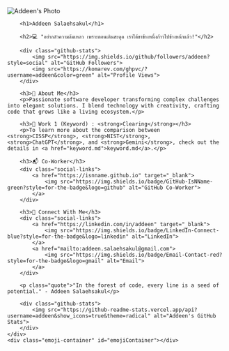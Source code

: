 <head>
    <meta charset="UTF-8">
    <title>Addeen Salaehsakul - Profile</title>
     <link rel="stylesheet" href="styles.css">
</head>
<body>
    <div class="profile-container">
        <img src="https://i.ibb.co/7WwNGMh/IMG-4579.jpg" alt="Addeen's Photo" class="profile-image">
        
        <h1>Addeen Salaehsakul</h1>
        
        <h2>💻 "อย่ากลัวความล้มเหลว เพราะตอนเดินสะดุด เราได้ขาข้างหนึ่งก้าวไปข้างหน้าแล้ว!"</h2>
        
        <div class="github-stats">
            <img src="https://img.shields.io/github/followers/addeen?style=social" alt="GitHub Followers">
            <img src="https://komarev.com/ghpvc/?username=addeen&color=green" alt="Profile Views">
        </div>

        <h3>🌿 About Me</h3>
        <p>Passionate software developer transforming complex challenges into elegant solutions. I blend technology with creativity, crafting code that grows like a living ecosystem.</p>

        <h3>🔑 Work 1 (Keyword) : <strong>Clearing</strong></h3>
        <p>To learn more about the comparison between <strong>CISSP</strong>, <strong>NIST</strong>, <strong>ChatGPT</strong>, and <strong>Gemini</strong>, check out the details in <a href="keyword.md">keyword.md</a>.</p>

        <h3>📬 Co-Worker</h3>
        <div class="social-links">
            <a href="https://isnname.github.io" target="_blank">
                <img src="https://img.shields.io/badge/GitHub-IsNName-green?style=for-the-badge&logo=github" alt="GitHub Co-Worker">
            </a>
        </div>

        <h3>🌱 Connect With Me</h3>
        <div class="social-links">
            <a href="https://linkedin.com/in/addeen" target="_blank">
                <img src="https://img.shields.io/badge/LinkedIn-Connect-blue?style=for-the-badge&logo=linkedin" alt="LinkedIn">
            </a>
            <a href="mailto:addeen.salaehsakul@gmail.com">
                <img src="https://img.shields.io/badge/Email-Contact-red?style=for-the-badge&logo=gmail" alt="Email">
            </a>
        </div>

        <p class="quote">"In the forest of code, every line is a seed of potential." - Addeen Salaehsakul</p>

        <div class="github-stats">
            <img src="https://github-readme-stats.vercel.app/api?username=addeen&show_icons=true&theme=radical" alt="Addeen's GitHub Stats">
        </div>
    </div>
    <div class="emoji-container" id="emojiContainer"></div>

   <script src="script.js"></script>
</body>
